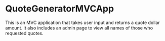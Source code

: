 # QuoteGeneratorMVCApp
This is an MVC application that takes user input and returns a quote dollar amount. It also includes an admin page to view all names of those who requested quotes.
